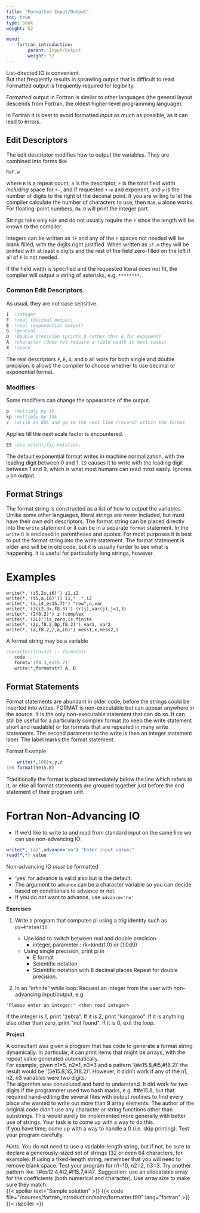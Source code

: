 ```yaml
---
title: "Formatted Input/Output"
toc: true
type: book
weight: 52

menu:
    fortran_introduction:
        parent: Input/Output
        weight: 52
---
```


List-directed IO is convenient.  
But that frequently results in sprawling output that is difficult to read. Formatted output is frequently required for legibility.  

Formatted output in Fortran is similar to other languages (the general layout descends from Fortran, the oldest higher-level programming language).

In Fortran it is best to avoid formatted _input_ as much as possible, as it can lead to errors.

## Edit Descriptors

The edit descriptor modifies how to output the variables.  They are combined into forms like
```
RaF.w
```
where `R` is a repeat count, `a` is the descriptor, `F` is the total field width _including_ space for `+-`, and if requested `+-e` and exponent, and `w` is the number of digits to the right of the decimal point. If you are willing to let the compiler calculate the number of characters to use, then `Ra0.w` alone works.  For floating-point numbers, `Ra.0` will print the integer part.

Strings take only `RaF` and do not usually require the `F` since the length will be known to the compiler.

Integers can be written as `iF` and any of the `F` spaces not needed will be blank filled, with the digits right justified.  When written as `iF.m` they will be printed with at least `m` digits and the rest of the field zero-filled on the left if all of `F` is not needed.

If the field width is specified and the requested literal does not fit, the compiler will output a string of asterisks, e.g. `********`.

### Common Edit Descriptors

As usual, they are not case sensitive.
```fortran
I  !integer
F  !real (decimal output)
E  !real (exponential output)
G  !general 
D  !double precision (prints D rather than E for exponent)
A  !character (does not require a field width in most cases)
X  !space
```
The real descriptors `F`, `E`, `G`, and `D` all work for both single and double precision. `G` allows the compiler to choose whether to use decimal or exponential format.

### Modifiers

Some modifiers can change the appearance of the output.
```fortran
p  !multiply by 10
kp !multiply by 10k
/  !write an EOL and go to the next line (record) within the format
```
Applies till the next scale factor is encountered.
```fortran
ES !use scientific notation.  
```
The default exponential format writes in machine normalization, with the leading digit between 0 and 1. `ES` causes it to write with the leading digit between 1 and 9, which is what most humans can read most easily.  Ignores `p` on output.

## Format Strings

The format string is constructed as a list of how to output the variables.  Unlike some other languages, literal strings are never included, but must have their own edit descriptors.
The format string can be placed directly into the `write` statement or it can be in a separate `format` statement. In the `write` it is enclosed in parentheses and quotes.
For most purposes it is best to put the format string into the write statement.  The format statement is older and will be in old code, but it is usually harder to see what is happening.  It is useful for particularly long strings, however.

# Examples
```
write(*,'(i5,2x,i6)') i1,i2
write(*,'(i5,a,i6)')) i1,"  ",i2
write(*,'(a,i4,es15.7)') "row",n,var
write(*,'(3(i2,3x,f8.3)') (r(j),var(j),j=1,3)
write(*,'(2f8.2)') z !complex
write(*,'(2L)')is_zero,is_finite
write(*,'(2p,f8.2,0p,f8.2)') var1, var2
write(*,'(a,f8.2,/,a,i6)') mess1,x,mess2,i
```
A format string may be a variable
```fortran
character(len=32) :: formatstr
   code
   formt='(f8.3,es15.7)'
   write(*,formatstr) A, B
```

## Format Statements

Format statements are abundant in older code, before the strings could be inserted into writes.
FORMAT is non-executable but can appear anywhere in the source.  It is the only non-executable statement that can do so.
It can still be useful for a particularly complex format (to keep the write statement short and readable) or for formats that are repeated in many write statements.
The second parameter to the write is then an integer statement label.  The label marks the format statement.

Format Example
```fortran
    write(*,100)x,y,z
100 format(3e15.8)
```

Traditionally the format is placed immediately below the line which refers to it, or else all format statements are grouped together just before the end statement of their program unit.

# Fortran Non-Advancing IO

* If we’d like to write to and read from standard input on the same line we can use non-advancing IO:
```fortran
write(*,'(a)',advance='no') "Enter input value:"
read(*,*) value
```
Non-advancing IO _must_ be formatted
  * ‘yes’ for advance is valid also but is the default.
  * The argument to `advance` can be a character variable so you can decide based on conditionals to advance or not.
  * If you do _not_ want to advance, use `advance='no'`

**Exercises**

1. Write a program that computes pi using a trig identity such as `pi=4*atan(1)`.
   * Use kind to switch between real and double precision
     * integer, parameter ::rk=kind(1.0)  or (1.0d0)
   * Using single precision, print pi in
     * E format
     * Scientific notation
     * Scientific notation with 8 decimal places
Repeat for double precision.

2. In an “infinite” while loop:
 Request an integer from the user with non-advancing input/output, e.g.
```
"Please enter an integer:" <then read integer>
```
If the integer is 1, print "zebra".  If it is 2, print "kangaroo".  If it is anything else other than zero, print "not found".  If it is 0, exit the loop.

**Project**

A consultant was given a program that has code to generate a format string dynamically.  In particular, it can print items that might be arrays, with the repeat value generated automatically.  
For example, given n1=5, n2=1, n3=3 and a pattern '(#e15.8,#i5,#f8.2)' 
the result would be '(5e15.8,1i5,3f8.2)'. However, it didn’t work if any of the n1, n2, n3 variables were two digits.  
The algorithm was convoluted and hard to understand.  It did work for two 
digits if the programmer
used two hash marks, e.g. ##e15.8, but that required hand-editing the several 
files with output routines to find every place she wanted to write out more 
than 9 array elements.  The author of the original code didn’t use any 
character or string 
functions other than substrings. This would surely be implemented more 
generally with better use of strings.  Your task is to come up with a way to 
do this.  
If you have time, come up with a way to handle a 
0 (i.e. skip printing).
Test your program carefully.

_Hints_.  You do not need to use a variable-length string, but if not, be sure to declare a generously-sized set of strings (32 or even 64 characters, for example).  If using a fixed-length string, remember that you will need to remove blank space.  Test your program for n1=10, n2=2, n3=3.  Try another pattern like 
'(#es12.4,#i2,#f15.7,#i4)'.  Suggestion: use an allocatable array for the coefficients (both numerical and character).  Use array size to make sure they match.    
{{< spoiler text="Sample solution" >}}
{{< code file="/courses/fortran_introduction/solns/formatter.f90" lang="fortran" >}}
{{< /spoiler >}}
